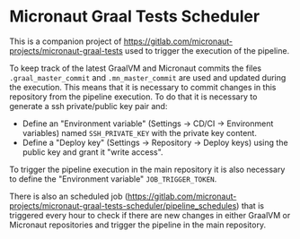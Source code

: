 # Micronaut Graal Tests Scheduler #

This is a companion project of https://gitlab.com/micronaut-projects/micronaut-graal-tests used to trigger the execution of the pipeline.

To keep track of the latest GraalVM and Micronaut commits the files `.graal_master_commit` and `.mn_master_commit` are used and updated during the execution. This means that it is necessary to commit changes in this repository from the pipeline execution. 
To do that it is necessary to generate a ssh private/public key pair and:
- Define an "Environment variable" (Settings -> CD/CI -> Environment variables) named `SSH_PRIVATE_KEY` with the private key content.
- Define a "Deploy key" (Settings -> Repository -> Deploy keys) using the public key and grant it "write access".

To trigger the pipeline execution in the main repository it is also necessary to define the "Environment variable" `JOB_TRIGGER_TOKEN`.

There is also an scheduled job (https://gitlab.com/micronaut-projects/micronaut-graal-tests-scheduler/pipeline_schedules) that is triggered every hour to check if there are new changes in either GraalVM or Micronaut repositories and trigger the pipeline in the main repository.
